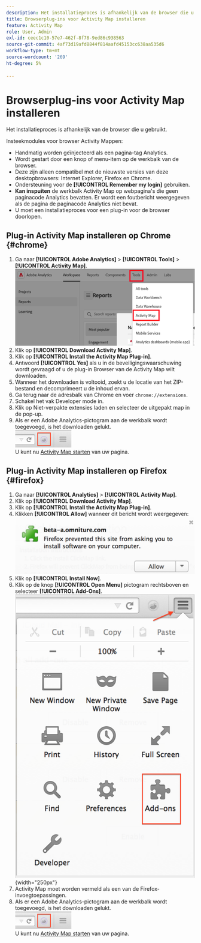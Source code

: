 ```yaml
---
description: Het installatieproces is afhankelijk van de browser die u gebruikt.
title: Browserplug-ins voor Activity Map installeren
feature: Activity Map
role: User, Admin
exl-id: ceec1c10-57e7-462f-8f78-9ed86c938563
source-git-commit: 4af73d19afd8844f814aafd45153cc638aa535d6
workflow-type: tm+mt
source-wordcount: '269'
ht-degree: 5%

---
```


# Browserplug-ins voor Activity Map installeren

Het installatieproces is afhankelijk van de browser die u gebruikt.

Insteekmodules voor browser Activity Mappen:

* Handmatig worden geïnjecteerd als een pagina-tag Analytics.
* Wordt gestart door een knop of menu-item op de werkbalk van de browser.
* Deze zijn alleen compatibel met de nieuwste versies van deze desktopbrowsers: Internet Explorer, Firefox en Chrome.
* Ondersteuning voor de **[!UICONTROL Remember my login]** gebruiken.
* **Kan inspuiten** de werkbalk Activity Map op webpagina&#39;s die geen paginacode Analytics bevatten. Er wordt een foutbericht weergegeven als de pagina de paginacode Analytics niet bevat.
* U moet een installatieproces voor een plug-in voor de browser doorlopen.

## Plug-in Activity Map installeren op Chrome {#chrome}

1. Ga naar **[!UICONTROL Adobe Analytics]** > **[!UICONTROL Tools]** > **[!UICONTROL Activity Map]**.  ![](assets/install_am.png)
1. Klik op **[!UICONTROL Download Activity Map]**.
1. Klik op **[!UICONTROL Install the Activity Map Plug-in]**.
1. Antwoord **[!UICONTROL Yes]** als u in de beveiligingswaarschuwing wordt gevraagd of u de plug-in Browser van de Activity Map wilt downloaden.
1. Wanneer het downloaden is voltooid, zoekt u de locatie van het ZIP-bestand en decomprimeert u de inhoud ervan.
1. Ga terug naar de adresbalk van Chrome en voer `chrome://extensions`.
1. Schakel het vak Developer mode in.
1. Klik op Niet-verpakte extensies laden en selecteer de uitgepakt map in de pop-up.
1. Als er een Adobe Analytics-pictogram aan de werkbalk wordt toegevoegd, is het downloaden gelukt. <br/><img src="./assets/an_icon.png" width="150px"/><br/>U kunt nu [Activity Map starten](/help/analyze/activity-map/activitymap-getting-started/activitymap-launch.md) van uw pagina.

## Plug-in Activity Map installeren op Firefox {#firefox}

1. Ga naar **[!UICONTROL Analytics]** > **[!UICONTROL Activity Map]**.
1. Klik op **[!UICONTROL Download Activity Map]**.
1. Klik op **[!UICONTROL Install the Activity Map Plug-in]**.
1. Klikken **[!UICONTROL Allow]** wanneer dit bericht wordt weergegeven: ![](assets/firefox_install2.png)
1. Klik op **[!UICONTROL Install Now]**.
1. Klik op de knop **[!UICONTROL Open Menu]** pictogram rechtsboven en selecteer **[!UICONTROL Add-Ons]**. ![](assets/firefox_install3.png){width="250px"}
1. Activity Map moet worden vermeld als een van de Firefox-invoegtoepassingen.
1. Als er een Adobe Analytics-pictogram aan de werkbalk wordt toegevoegd, is het downloaden gelukt. <br/><img src="./assets/an_icon.png" width="150px"/><br/>U kunt nu [Activity Map starten](/help/analyze/activity-map/activitymap-getting-started/activitymap-launch.md) van uw pagina.

